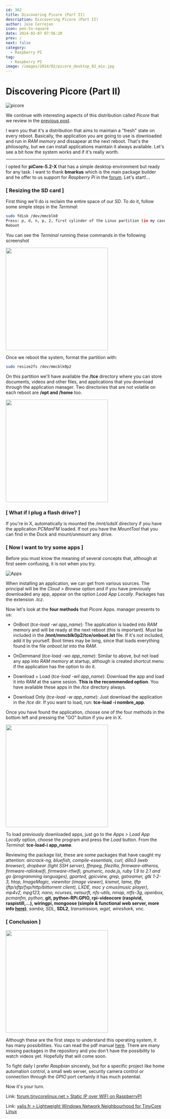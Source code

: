 ```yaml
---
id: 362
title: Discovering Picore (Part II)
description: Discovering Picore (Part II)
author: Jose Cerrejon
icon: pen-to-square
date: 2014-02-07 07:56:20
prev: /
next: false
category:
  - Raspberry PI
tag:
  - Raspberry PI
image: /images/2014/02/picore_desktop_02_min.jpg
---
```


# Discovering Picore (Part II)

![picore](/images/2014/02/picore_desktop_02_min.jpg)

We continue with interesting aspects of this distribution called *Picore* that we review in the [previous post](/post.php?id=361).

I warn you that it's a distribution that aims to maintain a "fresh" state on every reboot. Basically, the application you are going to use is downloaded and run in *RAM memory* and dissapear at the next reboot. That's the philosophy, but we can install applications maintain it always available. Let's see a bit how the system works and if it's really worth.

- - -
I opted for **piCore-5.2-X** that has a simple desktop environment but ready for any task. I want to thank **bmarkus** which is the main package builder and he offer to us support for *Raspberry Pi* in the [forum](http://forum.tinycorelinux.net/index.php/board,57.0.html). Let's start!...

###  [ Resizing the SD card ]

First thing we'll do is reclaim the entire space of our *SD*. To do it, follow some simple steps in the *Terminal*:

```bash
sudo fdisk /dev/mmcblk0
Press: p, d, n, p, 2, first cylinder of the Linux partition (in my case, 673), w
Reboot
```

You can see the *Terminal* running these commands in the following screenshot

<a title="Resizing the SD card with fdisk" rel="lightbox" href="/images/2014/02/picore_fdisk.jpg">
<img width="324" src="/images/2014/02/picore_fdisk_min.jpg">
</a>

Once we reboot the system, format the partition with:

```bash
sudo resize2fs /dev/mmcblk0p2
```

On this partition we'll have available the **/tce** directory where you can store documents, videos and other files, and applications that you download through the application manager. Two directories that are not volatile on each reboot are **/opt and /home** too.

<a title="/dev/mmcblk0p2 now has 1.7 GB free" rel="lightbox" href="/images/2014/02/picore_diskavailable.jpg">
<img width="324" src="/images/2014/02/picore_diskavailable_min.jpg">
</a>

###  [ What if I plug a flash drive? ]

If you're in X, automatically is mounted the */mnt/sdaX* directory if you have the application *PCManFM* loaded. If not you have the *MountTool* that you can find in the Dock and mount/unmount any drive.

###  [ Now I want to try some apps ]

Before you must know the meaning of several concepts that, although at first seem confusing, it is not when you try.

![Apps](/images/2014/02/picore_Apps.jpg)

When installing an application, we can get from various sources. The principal will be the *Cloud > Browse* option and if you have previously downloaded any app, appear on the option *Load App Locally*. Packages has the extension *.tcz*.

Now let's look at the **four methods** that *Picore* Apps. manager presents to us:

* OnBoot (*tce-load -wi app_name*): The application is loaded into *RAM* memory and will be ready at the next reboot (this is important). Must be included in the **/mnt/mmcblk0p2/tce/onboot.lst** file. If it's not included, add it by yourself. Boot times may be long, since that loads everything found in the file *onboot.lst* into the *RAM*.

* OnDemmand (*tce-load -wo app_name*): Similar to above, but not load any app into *RAM memory* at startup, although is created shortcut menu if the application has the option to do it.
 
* Download + Load (*tce-load -wil app_name*): Download the app and load it into *RAM* at the same sesion. **This is the recommended option**. You have available these apps in the  */tce* directory always.

* Download Only (*tce-load -w app_name*): Just download the application in the */tce* dir. If you want to load, run: **tce-load -i nombre_app**.

Once you have found the application, choose one of the four methods in the bottom left and pressing the "GO" button if you are in X.

<a title="Apps, mc, top & dillo3" rel="lightbox" href="/images/2014/02/picore_desktop_01.jpg">
<img width="324" src="/images/2014/02/picore_desktop_01_min.jpg">
</a>

To load previously downloaded apps, just go to the *Apps > Load App Locally* option, choose the program and press the *Load* button. From the *Terminal*: **tce-load-i app_name**. 

Reviewing the package list, these are some packages that have caught my attention: *aircrack-ng, bluefish, compile-essentials, curl, dillo3 (web browser), dropbear (light SSH server), ffmpeg, filezilla, firmware-atheros, firmware-ralinkwifi, firmware-rtlwifi, gnumeric, node.js,  ruby 1.9 to 2.1 and go (programming languages), gparted, gpicview, grep, gstreamer, gtk 1-2-3, htop, ImageMagic, viewnitor (image viewer), kismet, lame, lftp (ftp/sftp/fxp/http/bittorrent client), LXDE, moc y cmus(music player), mp4v2, mpg123, nano, ncurses, netsurft, nfs-utils, nmap, ntfs-3g, openbox, pcmanfm, python,* **git, python-RPi.GPIO, rpi-videocore (raspivid, raspistill,…), wiringpi, mongoose (simple & functional  web server, more info [here](https://code.google.com/p/mongoose/))**, *samba, SDL*, **SDL2**, *transmission, wget, wireshark, vnc.*

###  [ Conclusion ]

<a title="piCore running Apps, viewnitor & midnight commander" rel="lightbox" href="/images/2014/02/picore_desktop_02.jpg">
<img width="324" src="/images/2014/02/picore_desktop_02_min.jpg">
</a>

Although these are the first steps to understand this operating system, it has many possibilities. You can read the pdf manual [here](http://tinycorelinux.net/~curaga/corebook.pdf). There are many missing packages in the repository and you don't have the possibility to watch videos yet. Hopefully that will come soon.

To fight daily I prefer *Raspbian* sincerely, but for a specific project like home automation control, a small web server, security camera control or connection through the *GPIO* port certainly it has much potential.

Now it's your turn.

Link: [forum.tinycorelinux.net > Static IP over WIFI on RaspberryPI](http://forum.tinycorelinux.net/index.php/topic,16158.msg95805.html#msg95805)

Link: [yalis.fr > Lightweight Windows Network Neighbourhood for TinyCore Linux](http://yalis.fr/cms/index.php/post/2013/05/31/Lightweight-Windows-Network-Neighbourhood-for-TinyCore-Linux)